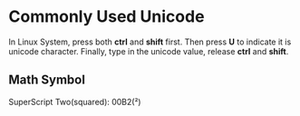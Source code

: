# Commonly Used Unicode 
In Linux System, press both **ctrl** and **shift** first. Then press **U** to indicate it is unicode character. Finally, type in the unicode value, release **ctrl** and **shift**.

## Math Symbol
SuperScript Two(squared): 00B2(²)
